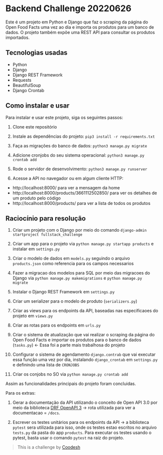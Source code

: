 # Backend Challenge 20220626

Este é um projeto em Python e Django que faz o scraping da página do Open Food Facts uma vez ao dia e importa os produtos para um banco de dados. O projeto também expõe uma REST API para consultar os produtos importados.

## Tecnologias usadas

- Python
- Django
- Django REST Framework
- Requests
- BeautifulSoup
- Django Crontab

## Como instalar e usar

Para instalar e usar este projeto, siga os seguintes passos:

1. Clone este repositório

2. Instale as dependências do projeto:
`pip3 install -r requirements.txt`

3. Faça as migrações do banco de dados:
`python3 manage.py migrate`

4. Adicione cronjobs do seu sistema operacional:
`python3 manage.py crontab add`

5. Rode o servidor de desenvolvimento:
`python3 manage.py runserver`

6. Acesse a API no navegador ou em algum cliente HTTP:

- http://localhost:8000/ para ver a mensagem da home
- http://localhost:8000/products/3661112502850/ para ver os detalhes de um produto pelo código
- http://localhost:8000/products/ para ver a lista de todos os produtos

## Raciocínio para resolução

1. Criar um projeto com o Django por meio do comando `django-admin startproject fullstack_challenge`

2. Criar um app para o projeto via `python manage.py startapp products` e instalar em `settings.py`

3. Criar o modelo de dados em `models.py` seguindo o arquivo `products.json` como referencia para os campos necessarios

4. Fazer a migracao dos modelos para SQL por meio das migracoes do Django via `python manage.py makemigrations` e `python manage.py migrate`

5. Instalar o Django REST Framework em `settings.py`

6. Criar um serializer para o modelo de produto (`serializers.py`)
 
7. Criar as views para os endpoints da API, baseadas nas especificaoes do projeto em `views.py`

8. Criar as rotas para os endpoints em `urls.py`

9. Criar o sistema de atualização que vai realizar o scraping da página do Open Food Facts e importar os produtos para o banco de dados (`tasks.py`) <- Essa foi a parte mais trabalhosa do projeto

10. Configurar o sistema de agendamento `django.contrab` que vai executar essa função uma vez por dia, instalando `django_crontab` em `settings.py` e definindo uma lista de `CRONJOBS`

11. Criar os conjobs no SO via `python manage.py crontab add`

Assim as funcionalidades principais do projeto foram concluidas.

Para os extras:

1. Gerar a documentação da API utilizando o conceito de Open API 3.0 por meio da biblioteca [DRF OpenAPI 3](https://drf-spectacular.readthedocs.io/en/latest/readme.html#installation) -> rota utilizada para ver a documentacao = `/docs`.

2. Escrever os testes unitários para os endpoints da API -> a biblioteca `pytest` sera utilizada para isso, onde os testes estao escritos no arquivo `tests.py` da pasta do app `products`. Para executar os testes usando o pytest, basta usar o comando `pytest` na raiz do projeto.

>  This is a challenge by [Coodesh](https://coodesh.com/)
